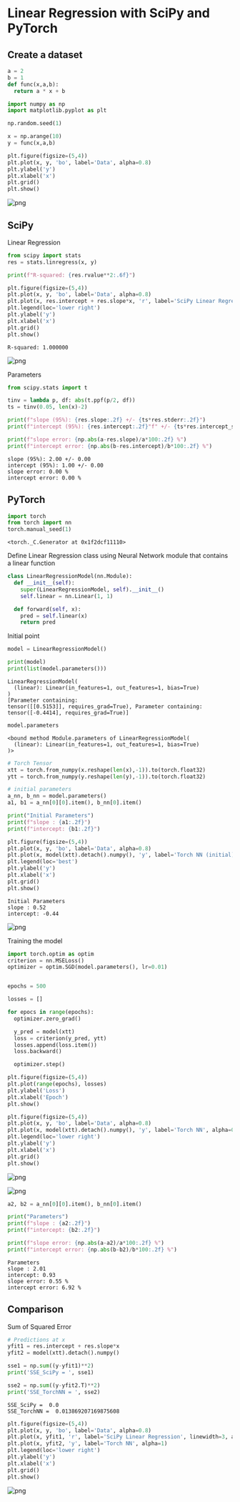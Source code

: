 # Linear Regression with SciPy and PyTorch

## Create a dataset


```python
a = 2
b = 1
def func(x,a,b):
  return a * x + b
```


```python
import numpy as np
import matplotlib.pyplot as plt

np.random.seed(1)

x = np.arange(10)
y = func(x,a,b)

plt.figure(figsize=(5,4))
plt.plot(x, y, 'bo', label='Data', alpha=0.8)
plt.ylabel('y')
plt.xlabel('x')
plt.grid()
plt.show()
```


    
![png](2023-04-01-Linear_Regression_using_SciPy_and_Torch_files/2023-04-01-Linear_Regression_using_SciPy_and_Torch_3_0.png)
    


## SciPy

Linear Regression


```python
from scipy import stats
res = stats.linregress(x, y)

print(f"R-squared: {res.rvalue**2:.6f}")

plt.figure(figsize=(5,4))
plt.plot(x, y, 'bo', label='Data', alpha=0.8)
plt.plot(x, res.intercept + res.slope*x, 'r', label='SciPy Linear Regression', alpha=0.8)
plt.legend(loc='lower right')
plt.ylabel('y')
plt.xlabel('x')
plt.grid()
plt.show()

```

    R-squared: 1.000000
    


    
![png](2023-04-01-Linear_Regression_using_SciPy_and_Torch_files/2023-04-01-Linear_Regression_using_SciPy_and_Torch_6_1.png)
    


Parameters


```python
from scipy.stats import t

tinv = lambda p, df: abs(t.ppf(p/2, df))
ts = tinv(0.05, len(x)-2)

print(f"slope (95%): {res.slope:.2f} +/- {ts*res.stderr:.2f}")
print(f"intercept (95%): {res.intercept:.2f}"f" +/- {ts*res.intercept_stderr:.2f}")

print(f"slope error: {np.abs(a-res.slope)/a*100:.2f} %")
print(f"intercept error: {np.abs(b-res.intercept)/b*100:.2f} %")
```

    slope (95%): 2.00 +/- 0.00
    intercept (95%): 1.00 +/- 0.00
    slope error: 0.00 %
    intercept error: 0.00 %
    

## PyTorch


```python
import torch
from torch import nn 
torch.manual_seed(1)

```




    <torch._C.Generator at 0x1f2dcf11110>



Define Linear Regression class using Neural Network module that contains a linear function


```python
class LinearRegressionModel(nn.Module):
  def __init__(self):
    super(LinearRegressionModel, self).__init__()
    self.linear = nn.Linear(1, 1)

  def forward(self, x):
    pred = self.linear(x)
    return pred
```

Initial point


```python
model = LinearRegressionModel()

print(model)
print(list(model.parameters()))
```

    LinearRegressionModel(
      (linear): Linear(in_features=1, out_features=1, bias=True)
    )
    [Parameter containing:
    tensor([[0.5153]], requires_grad=True), Parameter containing:
    tensor([-0.4414], requires_grad=True)]
    


```python
model.parameters
```




    <bound method Module.parameters of LinearRegressionModel(
      (linear): Linear(in_features=1, out_features=1, bias=True)
    )>




```python
# Torch Tensor
xtt = torch.from_numpy(x.reshape(len(x),-1)).to(torch.float32)
ytt = torch.from_numpy(y.reshape(len(y),-1)).to(torch.float32)

# initial parameters
a_nn, b_nn = model.parameters()
a1, b1 = a_nn[0][0].item(), b_nn[0].item()

print("Initial Parameters")
print(f"slope : {a1:.2f}")
print(f"intercept: {b1:.2f}")

plt.figure(figsize=(5,4))
plt.plot(x, y, 'bo', label='Data', alpha=0.8)
plt.plot(x, model(xtt).detach().numpy(), 'y', label='Torch NN (initial)', alpha=0.8)
plt.legend(loc='best')
plt.ylabel('y')
plt.xlabel('x')
plt.grid()
plt.show()

```

    Initial Parameters
    slope : 0.52
    intercept: -0.44
    


    
![png](2023-04-01-Linear_Regression_using_SciPy_and_Torch_files/2023-04-01-Linear_Regression_using_SciPy_and_Torch_16_1.png)
    


Training the model


```python
import torch.optim as optim
criterion = nn.MSELoss()
optimizer = optim.SGD(model.parameters(), lr=0.01)


epochs = 500

losses = []

for epocs in range(epochs):
  optimizer.zero_grad()

  y_pred = model(xtt)
  loss = criterion(y_pred, ytt)
  losses.append(loss.item())
  loss.backward()

  optimizer.step()

plt.figure(figsize=(5,4))
plt.plot(range(epochs), losses)
plt.ylabel('Loss')
plt.xlabel('Epoch')
plt.show()

plt.figure(figsize=(5,4))
plt.plot(x, y, 'bo', label='Data', alpha=0.8)
plt.plot(x, model(xtt).detach().numpy(), 'y', label='Torch NN', alpha=0.8)
plt.legend(loc='lower right')
plt.ylabel('y')
plt.xlabel('x')
plt.grid()
plt.show()
```


    
![png](2023-04-01-Linear_Regression_using_SciPy_and_Torch_files/2023-04-01-Linear_Regression_using_SciPy_and_Torch_18_0.png)
    



    
![png](2023-04-01-Linear_Regression_using_SciPy_and_Torch_files/2023-04-01-Linear_Regression_using_SciPy_and_Torch_18_1.png)
    



```python
a2, b2 = a_nn[0][0].item(), b_nn[0].item()

print("Parameters")
print(f"slope : {a2:.2f}")
print(f"intercept: {b2:.2f}")

print(f"slope error: {np.abs(a-a2)/a*100:.2f} %")
print(f"intercept error: {np.abs(b-b2)/b*100:.2f} %")
```

    Parameters
    slope : 2.01
    intercept: 0.93
    slope error: 0.55 %
    intercept error: 6.92 %
    

## Comparison

Sum of Squared Error


```python
# Predictions at x
yfit1 = res.intercept + res.slope*x
yfit2 = model(xtt).detach().numpy()

sse1 = np.sum((y-yfit1)**2)
print('SSE_SciPy = ', sse1)

sse2 = np.sum((y-yfit2.T)**2)
print('SSE_TorchNN = ', sse2)

```

    SSE_SciPy =  0.0
    SSE_TorchNN =  0.013869207169875608
    


```python
plt.figure(figsize=(5,4))
plt.plot(x, y, 'bo', label='Data', alpha=0.8)
plt.plot(x, yfit1, 'r', label='SciPy Linear Regression', linewidth=3, alpha=0.8)
plt.plot(x, yfit2, 'y', label='Torch NN', alpha=1)
plt.legend(loc='lower right')
plt.ylabel('y')
plt.xlabel('x')
plt.grid()
plt.show()
```


    
![png](2023-04-01-Linear_Regression_using_SciPy_and_Torch_files/2023-04-01-Linear_Regression_using_SciPy_and_Torch_23_0.png)
    

